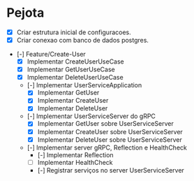 # Pejota

- [x] Criar estrutura inicial de configuracoes.
- [x] Criar conexao com banco de dados postgres.
- [-] Feature/Create-User
  - [x] Implementar CreateUserUseCase
  - [x] Implementar GetUserUseCase
  - [x] Implementar DeleteUserUseCase
  - [-] Implementar UserServiceApplication
    - [x] Implementar GetUser
    - [x] Implementar CreateUser
    - [x] Implementar DeleteUser
  - [-] Implementar UserServiceServer do gRPC
    - [x] Implementar GetUser sobre UserServiceServer
    - [x] Implementar CreateUser sobre UserServiceServer
    - [x] Implementar DeleteUser sobre UserServiceServer
  - [-] Implementar server gRPC, Reflection e HealthCheck
    - [-] Implementar Reflection
    - [ ] Implementar HealthCheck
    - [-] Registrar serviços no server UserServiceServer

